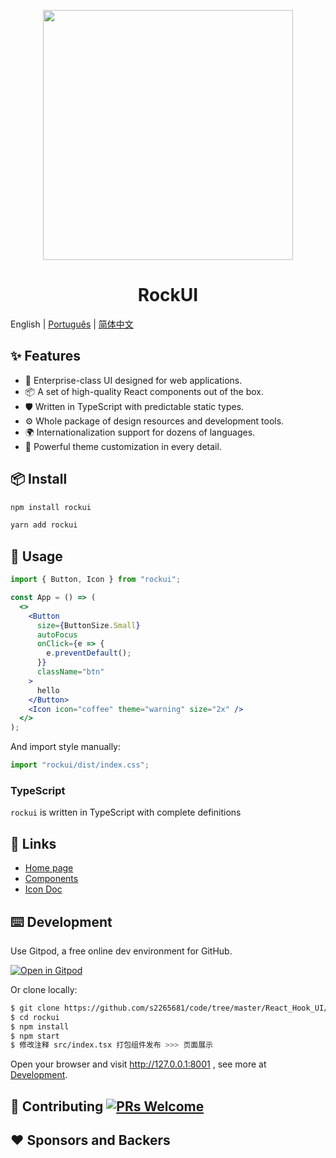 <p align="center">
  <a href="http://project.rockshang.cn/rockui/?path=/story/welcome-page--welcome">
    <img width="400" src="https://img-blog.csdnimg.cn/202005272236562.png?x-oss-process=image/watermark,type_ZmFuZ3poZW5naGVpdGk,shadow_10,text_aHR0cHM6Ly9ibG9nLmNzZG4ubmV0L3dlaXhpbl80NDE2MDM4NQ==,size_16,color_FFFFFF,t_70">
  </a>
</p>

<h1 align="center">RockUI</h1>

English | [Português](./README-pt_BR.md) | [简体中文](./README-zh_CN.md)

## ✨ Features

- 🌈 Enterprise-class UI designed for web applications.
- 📦 A set of high-quality React components out of the box.
- 🛡 Written in TypeScript with predictable static types.
- ⚙️ Whole package of design resources and development tools.
- 🌍 Internationalization support for dozens of languages.
- 🎨 Powerful theme customization in every detail.

## 📦 Install

```bash
npm install rockui
```

```bash
yarn add rockui
```

## 🔨 Usage

```jsx
import { Button, Icon } from "rockui";

const App = () => (
  <>
    <Button
      size={ButtonSize.Small}
      autoFocus
      onClick={e => {
        e.preventDefault();
      }}
      className="btn"
    >
      hello
    </Button>
    <Icon icon="coffee" theme="warning" size="2x" />
  </>
);
```

And import style manually:

```jsx
import "rockui/dist/index.css";
```

### TypeScript

`rockui` is written in TypeScript with complete definitions

<!-- ## 🌍 Internationalization

Dozens of languages supported in `rockui`, see [i18n](https://ant.design/docs/react/i18n). -->

## 🔗 Links

- [Home page](http://project.rockshang.cn/rockui/)
- [Components](https://s2265681.github.io/rockui/storybook-static/)
- [Icon Doc](https://fontawesome.com/icons?d=gallery&c=vehicles)

## ⌨️ Development

Use Gitpod, a free online dev environment for GitHub.

[![Open in Gitpod](https://gitpod.io/button/open-in-gitpod.svg)](https://gitpod.io/#https://github.com/ant-design/ant-design)

Or clone locally:

```bash
$ git clone https://github.com/s2265681/code/tree/master/React_Hook_UI/rockui
$ cd rockui
$ npm install
$ npm start
$ 修改注释 src/index.tsx 打包组件发布 >>> 页面展示
```

Open your browser and visit http://127.0.0.1:8001 , see more at [Development](https://s2265681.github.io/rockui/storybook-static/).

## 🤝 Contributing [![PRs Welcome](https://img.shields.io/badge/PRs-welcome-brightgreen.svg?style=flat-square)](http://makeapullrequest.com)


## ❤️ Sponsors and Backers

